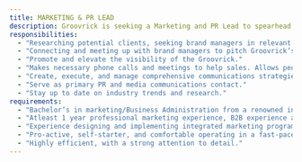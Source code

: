 ```yaml
---
title: MARKETING & PR LEAD
description: Groovrick is seeking a Marketing and PR Lead to spearhead their marketing strategies for the services it offers. This hire will bring marketing skills to enroll new clients into their social media storytelling, creative development and influencer marketing plans. The ideal candidate will be communicating visually the Groovrick brand and its services to potential clients.
responsibilities:
  - "Researching potential clients, seeking brand managers in relevant targeted industries."
  - "Connecting and meeting up with brand managers to pitch Groovrick’s services."
  - "Promote and elevate the visibility of the Groovrick."
  - "Makes necessary phone calls and meetings to help sales. Allows people to make inquiries as necessary."
  - "Create, execute, and manage comprehensive communications strategies to effectively inform, engage, and motivate target potential clients."
  - "Serve as primary PR and media communications contact."
  - "Stay up to date on industry trends and research."
requirements:
  - "Bachelor’s in marketing/Business Administration from a renowned institution."
  - "Atleast 1 year professional marketing experience, B2B experience a plus."
  - "Experience designing and implementing integrated marketing programs to generate & build awareness, positive brand sentiment, as well as demand generation."
  - "Pro-active, self-starter, and comfortable operating in a fast-paced environment across multiple functions."
  - "Highly efficient, with a strong attention to detail."
---
```

